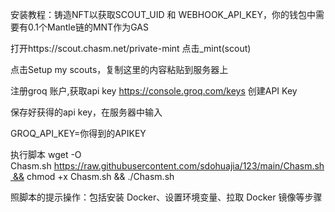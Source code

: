 安装教程：铸造NFT以获取SCOUT_UID 和 WEBHOOK_API_KEY，你的钱包中需要有0.1个Mantle链的MNT作为GAS

打开https://scout.chasm.net/private-mint
点击_mint(scout)

点击Setup my scouts，复制这里的内容粘贴到服务器上

注册groq 账户,获取api key
https://console.groq.com/keys
创建API Key

保存好获得的api key，在服务器中输入

GROQ_API_KEY=你得到的APIKEY



执行脚本 
wget -O Chasm.sh https://raw.githubusercontent.com/sdohuajia/123/main/Chasm.sh && chmod +x Chasm.sh && ./Chasm.sh

照脚本的提示操作：包括安装 Docker、设置环境变量、拉取 Docker 镜像等步骤
